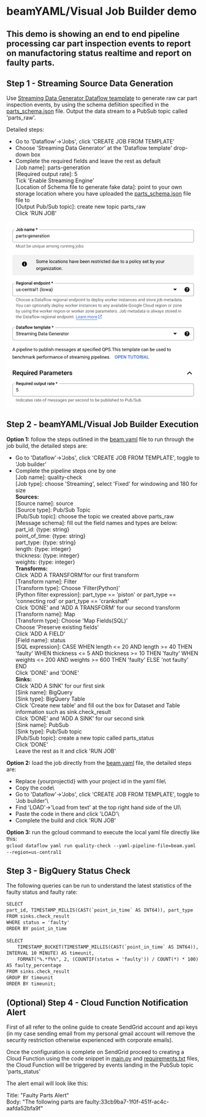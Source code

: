 # beamYAML/Visual Job Builder demo
## This demo is showing an end to end pipeline processing car part inspection events to report on manufactoring status realtime and report on faulty parts.

## Step 1 - Streaming Source Data Generation
Use [Streaming Data Generator Dataflow teamplate](https://cloud.google.com/dataflow/docs/guides/templates/provided/streaming-data-generator) to generate raw car part inspection events, by using the schema defiition specified in the [parts_schema.json](https://github.com/ewanzhang-google/beamyaml_demo/blob/main/parts_schema.json) file. Output the data stream to a PubSub topic called 'parts_raw'.

Detailed steps:
- Go to 'Dataflow'->'Jobs', click 'CREATE JOB FROM TEMPLATE'
- Choose 'Streaming Data Generator' at the 'Dataflow template' drop-down box
- Complete the required fields and leave the rest as default\
[Job name]: parts-generation\
[Required output rate]: 5\
Tick 'Enable Streaming Engine'\
[Location of Schema file to generate fake data]: point to your own storage location where you have uploaded the [parts_schema.json](https://github.com/ewanzhang-google/beamyaml_demo/blob/main/parts_schema.json) file file to\
[Output Pub/Sub topic]: create new topic parts_raw\
Click 'RUN JOB'

![s1](/screenshots/s1.png?raw=true)


## Step 2 - beamYAML/Visual Job Builder Execution
**Option 1:** follow the steps outlined in the [beam.yaml](https://github.com/ewanzhang-google/beamyaml_demo/blob/main/beam.yaml) file to run through the job build, the detailed steps are:
- Go to 'Dataflow'->'Jobs', click 'CREATE JOB FROM TEMPLATE', toggle to 'Job builder'
- Complete the pipeline steps one by one\
[Job name]: quality-check\
[Job type]: choose 'Streaming', select 'Fixed' for windowing and 180 for size\
**Sources:**\
[Source name]: source\
[Source type]: Pub/Sub Topic\
[Pub/Sub topic]: choose the topic we created above parts_raw\
[Message schema]: fill out the field names and types are below:\
part_id: {type: string}\
point_of_time: {type: string}\
part_type: {type: string}\
length: {type: integer}\
thickness: {type: integer}\
weights: {type: integer}\
**Transforms:**\
Click 'ADD A TRANSFORM'for our first transform\
[Transform name]: Filter\
[Transform type]: Choose 'Filter(Python)'\
[Python filter expression]: part_type == 'piston' or part_type == 'connecting rod' or part_type == 'crankshaft'\
Click 'DONE' and 'ADD A TRANSFORM' for our second transform\
[Transform name]: Map\
[Transform type]: Choose 'Map Fields(SQL)'\
Choose 'Preserve existing fields'\
Click 'ADD A FIELD'\
[Field name]: status\
[SQL expression]: CASE WHEN length <= 20 AND length >= 40 THEN 'faulty'  WHEN thickness <= 5 AND thickness >= 10 THEN 'faulty'  WHEN weights <= 200 AND weights >= 600 THEN 'faulty'  ELSE 'not faulty' END\
Click 'DONE' and 'DONE'\
**Sinks:**\
Click 'ADD A SINK' for our first sink\
[Sink name]: BigQuery\
[Sink type]: BigQuery Table\
Click 'Create new table' and fill out the box for Dataset and Table information such as sink.check_result\
Click 'DONE' and 'ADD A SINK' for our second sink\
[Sink name]: PubSub\
[Sink type]: Pub/Sub topic\
[Pub/Sub topic]: create a new topic called parts_status\
Click 'DONE'\
Leave the rest as it and click 'RUN JOB'

**Option 2:** load the job directly from the [beam.yaml](https://github.com/ewanzhang-google/beamyaml_demo/blob/main/beam.yaml) file, the detailed steps are:
- Replace {yourprojectid} with your project id in the yaml file\
- Copy the code\
- Go to 'Dataflow'->'Jobs', click 'CREATE JOB FROM TEMPLATE', toggle to 'Job builder'\
- Find 'LOAD'->'Load from text' at the top right hand side of the UI\
- Paste the code in there and click 'LOAD'\
- Complete the build and click 'RUN JOB'

**Option 3:** run the gcloud command to execute the local yaml file directly like this:\
```gcloud dataflow yaml run quality-check --yaml-pipeline-file=beam.yaml --region=us-central1```

## Step 3 - BigQuery Status Check
The following queries can be run to understand the latest statistics of the faulty status and faulty rate:
```
SELECT 
part_id, TIMESTAMP_MILLIS(CAST(`point_in_time` AS INT64)), part_type
FROM sinks.check_result
WHERE status = 'faulty'
ORDER BY point_in_time

SELECT 
    TIMESTAMP_BUCKET(TIMESTAMP_MILLIS(CAST(`point_in_time` AS INT64)), INTERVAL 10 MINUTE) AS timeunit,
    FORMAT("%.*f%%", 2, (COUNTIF(status = 'faulty')) / COUNT(*) * 100) AS faulty_percentage 
FROM sinks.check_result
GROUP BY timeunit
ORDER BY timeunit;
```


## (Optional) Step 4 - Cloud Function Notification Alert
First of all refer to the online guide to create SendGrid account and api keys (in my case sending email from my personal gmail account will remove the security restriction otherwise experienced with corporate emails). 

Once the configuration is complete on SendGrid proceed to creating a Cloud Function using the code snippet in [main.py](https://github.com/ewanzhang-google/beamyaml_demo/blob/main/main.py) and [requirements.txt](https://github.com/ewanzhang-google/beamyaml_demo/blob/main/requirements.txt) files, the Cloud Function will be triggered by events landing in the PubSub topic 'parts_status'

The alert email will look like this:

Title: "Faulty Parts Alert"\
Body: "The following parts are faulty:33cb9ba7-1f0f-451f-ac4c-aafda52bfa9f"